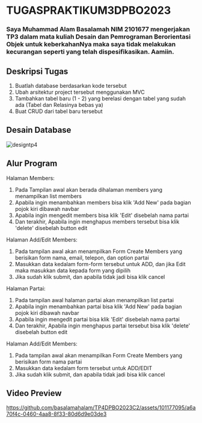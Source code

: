 # TUGASPRAKTIKUM3DPBO2023
### Saya Muhammad Alam Basalamah NIM 2101677 mengerjakan TP3 dalam mata kuliah Desain dan Pemrograman Berorientasi Objek untuk keberkahanNya maka saya tidak melakukan kecurangan seperti yang telah dispesifikasikan. Aamiin.

## Deskripsi Tugas
1. Buatlah database berdasarkan kode tersebut
2. Ubah arsitektur project tersebut menggunakan MVC
3. Tambahkan tabel baru (1 - 2) yang berelasi dengan tabel yang sudah ada (Tabel dan Relasinya bebas ya)
4. Buat CRUD dari tabel  baru tersebut

## Desain Database
![designtp4](https://github.com/basalamahalam/TP4DPBO2023C2/assets/101177095/438a831b-ee63-4739-9cee-ef9cce136e28)

## Alur Program

Halaman Members:
1. Pada Tampilan awal akan berada dihalaman members yang menampilkan list members
2. Apabila ingin menambahkan members bisa klik 'Add New' pada bagian pojok kiri dibawah navbar
3. Apabila ingin mengedit members bisa klik 'Edit' disebelah nama partai
4. Dan terakhir, Apabila ingin menghapus members tersebut bisa klik 'delete' disebelah button edit

Halaman Add/Edit Members:
1. Pada tampilan awal akan menampilkan Form Create Members yang berisikan form nama, email, telepon, dan option partai
2. Masukkan data kedalam form-form tersebut untuk ADD, dan jika Edit maka masukkan data kepada form yang dipilih
3. Jika sudah klik submit, dan apabila tidak jadi bisa klik cancel

Halaman Partai:
1. Pada tampilan awal halaman partai akan menampilkan list partai
2. Apabila ingin menambahkan partai bisa klik 'Add New' pada bagian pojok kiri dibawah navbar
3. Apabila ingin mengedit partai bisa klik 'Edit' disebelah nama partai
4. Dan terakhir, Apabila ingin menghapus partai tersebut bisa klik 'delete' disebelah button edit

Halaman Add/Edit Members:
1. Pada tampilan awal akan menampilkan Form Create Members yang berisikan form nama partai
2. Masukkan data kedalam form tersebut untuk ADD/EDIT
3. Jika sudah klik submit, dan apabila tidak jadi bisa klik cancel

## Video Preview
https://github.com/basalamahalam/TP4DPBO2023C2/assets/101177095/a6a70f4c-0460-4aa8-8f33-80d6d9e03de3
